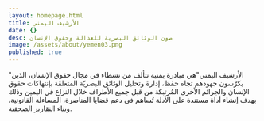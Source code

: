 ```yaml
---
layout: homepage.html
title: الأرشيف اليمني
date: {}
desc: صون الوثائق البصرية للعدالة وحقوق الإنسان
image: /assets/about/yemen03.png
published: true
---
```


"الأرشيف اليمني"هي مبادرة يمنية تتألف من نشطاء في مجال حقوق الإنسان، الذين يكرّسون جهودهم تجاه حفظ، إدارة وتحليل الوثائق البصريّة المتعلقة بإنتهاكات حقوق الإنسان والجرائم الأخرى المُرتبكة من قبل جميع الأطراف خلال النزاع في اليمين وذلك بهدف إنشاء أداة مستندة على الأدلة تُساهم في دعم قضايا المناصرة، المساءلة القانونية، وبناء التقارير الصحفية.
